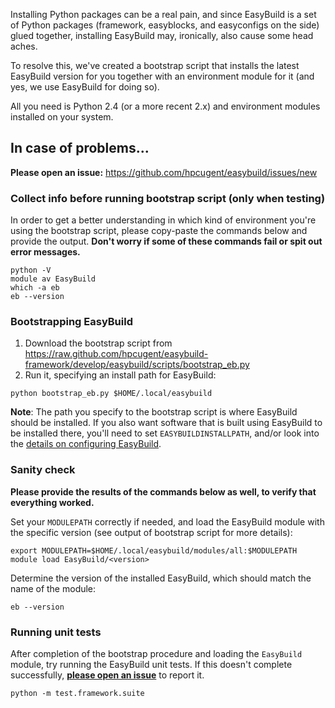 Installing Python packages can be a real pain, and since EasyBuild is a set of Python packages (framework, easyblocks, and easyconfigs on the side) glued together, installing EasyBuild may, ironically, also cause some head aches.

To resolve this, we've created a bootstrap script that installs the latest EasyBuild version for you together with an environment module for it (and yes, we use EasyBuild for doing so).

All you need is Python 2.4 (or a more recent 2.x) and environment modules installed on your system.

## In case of problems...

**Please open an issue:** https://github.com/hpcugent/easybuild/issues/new

### Collect info before running bootstrap script (only when testing)

In order to get a better understanding in which kind of environment you're using the bootstrap script, please copy-paste the commands below and provide the output.
**Don't worry if some of these commands fail or spit out error messages.**

```shell
python -V
module av EasyBuild
which -a eb
eb --version
```

### Bootstrapping EasyBuild

1. Download the bootstrap script from https://raw.github.com/hpcugent/easybuild-framework/develop/easybuild/scripts/bootstrap_eb.py
2. Run it, specifying an install path for EasyBuild:

```shell
python bootstrap_eb.py $HOME/.local/easybuild
```

**Note**: The path you specify to the bootstrap script is where EasyBuild should be installed. If you also want software that is built using EasyBuild to be installed there, you'll need to set `EASYBUILDINSTALLPATH`, and/or look into the [details on configuring EasyBuild](https://github.com/hpcugent/easybuild/wiki/Configuration).

### Sanity check

**Please provide the results of the commands below as well, to verify that everything worked.**

Set your `MODULEPATH` correctly if needed, and load the EasyBuild module with the specific version (see output of bootstrap script for more details):

```shell
export MODULEPATH=$HOME/.local/easybuild/modules/all:$MODULEPATH
module load EasyBuild/<version>
```

Determine the version of the installed EasyBuild, which should match the name of the module:

```shell
eb --version
```

### Running unit tests

After completion of the bootstrap procedure and loading the `EasyBuild` module, try running the EasyBuild unit tests. If this doesn't complete successfully, **[please open an issue](https://github.com/hpcugent/easybuild-framework/issues/new)** to report it.

```
python -m test.framework.suite
```